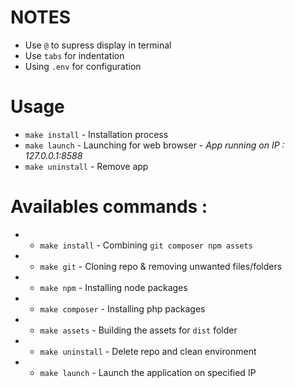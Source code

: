# NOTES

- Use `@` to supress display in terminal
- Use `tabs` for indentation
- Using `.env` for configuration
# Usage

- `make install` - Installation process
- `make launch` - Launching for web browser - *App running on IP :  127.0.0.1:8588*
- `make uninstall` - Remove app

# Availables commands : 
- - `make install` - Combining `git composer npm assets`
- - `make git` - Cloning repo & removing unwanted files/folders
- - `make npm` - Installing node packages
- - `make composer` - Installing php packages
- - `make assets` - Building the assets for `dist` folder
- - `make uninstall` - Delete repo and clean environment
- - `make launch` - Launch the application on specified IP